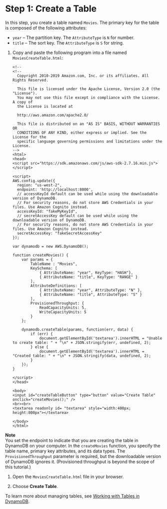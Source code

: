 # Step 1: Create a Table<a name="GettingStarted.Js.01"></a>

In this step, you create a table named `Movies`\. The primary key for the table is composed of the following attributes:
+ `year` – The partition key\. The `AttributeType` is `N` for number\.
+ `title` – The sort key\. The `AttributeType` is `S` for string\.

1. Copy and paste the following program into a file named `MoviesCreateTable.html`:

   ```
   <!--
   <!-- 
     Copyright 2010-2019 Amazon.com, Inc. or its affiliates. All Rights Reserved.
    
     This file is licensed under the Apache License, Version 2.0 (the "License").
     You may not use this file except in compliance with the License. A copy of
     the License is located at
    
     http://aws.amazon.com/apache2.0/
    
     This file is distributed on an "AS IS" BASIS, WITHOUT WARRANTIES OR
     CONDITIONS OF ANY KIND, either express or implied. See the License for the
     specific language governing permissions and limitations under the License.
   -->
   <html>
   <head>
   <script src="https://sdk.amazonaws.com/js/aws-sdk-2.7.16.min.js"></script>
   
   <script>
   AWS.config.update({
     region: "us-west-2",
     endpoint: 'http://localhost:8000',
     // accessKeyId default can be used while using the downloadable version of DynamoDB. 
     // For security reasons, do not store AWS Credentials in your files. Use Amazon Cognito instead.
     accessKeyId: "fakeMyKeyId",
     // secretAccessKey default can be used while using the downloadable version of DynamoDB. 
     // For security reasons, do not store AWS Credentials in your files. Use Amazon Cognito instead.
     secretAccessKey: "fakeSecretAccessKey"
   });
   
   var dynamodb = new AWS.DynamoDB();
   
   function createMovies() {
       var params = {
           TableName : "Movies",
           KeySchema: [
               { AttributeName: "year", KeyType: "HASH"},
               { AttributeName: "title", KeyType: "RANGE" }
           ],
           AttributeDefinitions: [
               { AttributeName: "year", AttributeType: "N" },
               { AttributeName: "title", AttributeType: "S" }
           ],
           ProvisionedThroughput: {
               ReadCapacityUnits: 5,
               WriteCapacityUnits: 5
           }
       };
   
       dynamodb.createTable(params, function(err, data) {
           if (err) {
               document.getElementById('textarea').innerHTML = "Unable to create table: " + "\n" + JSON.stringify(err, undefined, 2);
           } else {
               document.getElementById('textarea').innerHTML = "Created table: " + "\n" + JSON.stringify(data, undefined, 2);
           }
       });
   }
   
   </script>
   </head>
   
   <body>
   <input id="createTableButton" type="button" value="Create Table" onclick="createMovies();" />
   <br><br>
   <textarea readonly id= "textarea" style="width:400px; height:800px"></textarea>
   
   </body>
   </html>
   ```
**Note**  
You set the endpoint to indicate that you are creating the table in DynamoDB on your computer\.
In the `createMovies` function, you specify the table name, primary key attributes, and its data types\.
The `ProvisionedThroughput` parameter is required, but the downloadable version of DynamoDB ignores it\. \(Provisioned throughput is beyond the scope of this tutorial\.\)

1. Open the `MoviesCreateTable.html` file in your browser\.

1. Choose **Create Table**\.

To learn more about managing tables, see [Working with Tables in DynamoDB](WorkingWithTables.md)\.